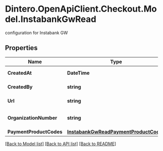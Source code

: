 # Dintero.OpenApiClient.Checkout.Model.InstabankGwRead
configuration for Instabank GW 

## Properties

Name | Type | Description | Notes
------------ | ------------- | ------------- | -------------
**CreatedAt** | **DateTime** |  | [optional] [readonly] 
**CreatedBy** | **string** |  | [optional] [readonly] 
**Url** | **string** |  | [optional] [readonly] 
**OrganizationNumber** | **string** | Company identification number | 
**PaymentProductCodes** | [**InstabankGwReadPaymentProductCodes**](InstabankGwReadPaymentProductCodes.md) |  | 

[[Back to Model list]](../README.md#documentation-for-models) [[Back to API list]](../README.md#documentation-for-api-endpoints) [[Back to README]](../README.md)

